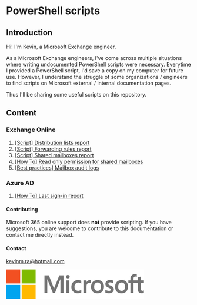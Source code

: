 # PowerShell scripts
## Introduction
Hi! I'm Kevin, a Microsoft Exchange engineer.

As a Microsoft Exchange engineers, I've come across multiple situations where writing undocumented PowerShell scripts were necessary. Everytime I provided a PowerShell script, I'd save a copy on my computer for future use.
However, I understand the struggle of some organizations / engineers to find scripts on Microsoft external / internal documentation pages.

Thus I'll be sharing some useful scripts on this repository.

## Content
### Exchange Online
1. [[Script] Distribution lists report](exchange-online/distribution-lists-report.md)
2. [[Script] Forwarding rules report](exchange-online/forwarding-rules-report.md)
3. [[Script] Shared mailboxes report](exchange-online/shared-mailboxes-report.md)
4. [[How To] Read only permission for shared mailboxes](exchange-online/read-only-shared-mailbox.md)
4. [[Best practices] Mailbox audit logs](exchange-online/mailbox-audit-logs.md)

### Azure AD
1. [[How To] Last sign-in report](azure-ad/last-sign-in-report.md)

#### Contributing
Microsoft 365 online support does **not** provide scripting. If you have suggestions, you are welcome to contribute to this documentation or contact me directly instead.

#### Contact
kevinm.ra@hotmail.com

![Microsoft](microsoft-logo.png)